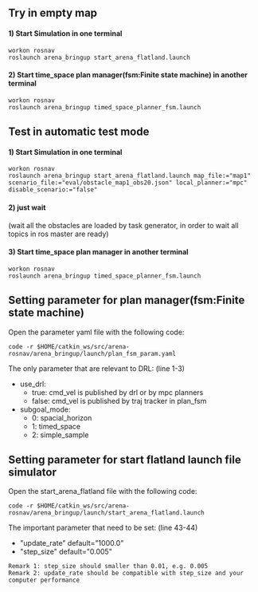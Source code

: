 
## Try in empty map
#### 1) Start Simulation in one terminal
```
workon rosnav
roslaunch arena_bringup start_arena_flatland.launch
```
#### 2) Start time_space plan manager(fsm:Finite state machine) in another terminal
```
workon rosnav
roslaunch arena_bringup timed_space_planner_fsm.launch
```

## Test in automatic test mode 
#### 1) Start Simulation in one terminal
```
workon rosnav
roslaunch arena_bringup start_arena_flatland.launch map_file:="map1" scenario_file:="eval/obstacle_map1_obs20.json" local_planner:="mpc" disable_scenario:="false"
```
#### 2) just wait 
(wait all the obstacles are loaded by task generator, in order to wait all topics in ros master are ready)
#### 3) Start time_space plan manager in another terminal
```
workon rosnav
roslaunch arena_bringup timed_space_planner_fsm.launch
```

## Setting parameter for plan manager(fsm:Finite state machine) 
Open the parameter yaml file with the following code:
```
code -r $HOME/catkin_ws/src/arena-rosnav/arena_bringup/launch/plan_fsm_param.yaml
```

The only parameter that are relevant to DRL: (line 1-3)
* use_drl:
  *  true:  cmd_vel is published by drl or by mpc planners
  *  false: cmd_vel is published by traj tracker in plan_fsm
* subgoal_mode:
  * 0:  spacial_horizon
  * 1:  timed_space
  * 2:  simple_sample


## Setting parameter for start flatland launch file simulator
Open the start_arena_flatland file with the following code:
```
code -r $HOME/catkin_ws/src/arena-rosnav/arena_bringup/launch/start_arena_flatland.launch
```

The important parameter that need to be set: (line 43-44)

* "update_rate"     default="1000.0"
* "step_size"       default="0.005"

```
Remark 1: step_size should smaller than 0.01, e.g. 0.005
Remark 2: update_rate should be compatible with step_size and your computer performance

```
